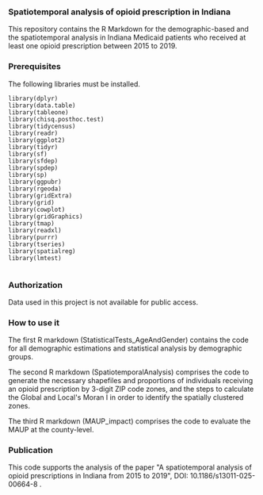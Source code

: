 
### Spatiotemporal analysis of opioid prescription in Indiana
This repository contains the R Markdown for the demographic-based and the spatiotemporal analysis in Indiana Medicaid patients who received at least one opioid prescription between 2015 to 2019. 

### Prerequisites 
The following libraries must be installed. 

```
library(dplyr)
library(data.table)
library(tableone)
library(chisq.posthoc.test)
library(tidycensus)
library(readr)
library(ggplot2)
library(tidyr)
library(sf)
library(sfdep)
library(spdep)
library(sp)
library(ggpubr)
library(rgeoda)
library(gridExtra)
library(grid)
library(cowplot)
library(gridGraphics)
library(tmap)
library(readxl)
library(purrr)
library(tseries)
library(spatialreg)
library(lmtest)


```
### Authorization 
Data used in this project is not available for public access. 

### How to use it
The first R markdown (StatisticalTests_AgeAndGender) contains the code for all demographic estimations and statistical analysis by demographic groups. 

The second R markdown (SpatiotemporalAnalysis) comprises the code to generate the necessary shapefiles and proportions of individuals receiving an opioid prescription by 3-digit ZIP code zones, and the steps to calculate the Global and Local's Moran I in order to identify the spatially clustered zones.   

The third R markdown (MAUP_impact) comprises the code to evaluate the MAUP at the county-level.    
### Publication 
This code supports the analysis of the paper "A spatiotemporal analysis of opioid prescriptions in Indiana from 2015 to 2019", DOI: 10.1186/s13011-025-00664-8
.  



